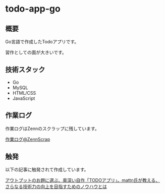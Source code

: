# todo-app-go

## 概要

Go言語で作成したTodoアプリです。

習作としての面が大きいです。

## 技術スタック

- Go
- MySQL
- HTML/CSS
- JavaScript

## 作業ログ

作業ログはZennのスクラップに残しています。

[作業ログ@ZennScrap](https://zenn.dev/kip2/scraps/177cb54290d240)

## 触発

以下の記事に触発されて作成しています。

[アウトプットのお題に選ぶ、奥深い自作「TODOアプリ」。mattn氏が教える、さらなる技術力の向上を目指すためのノウハウとは](https://levtech.jp/media/article/column/detail_473/)
